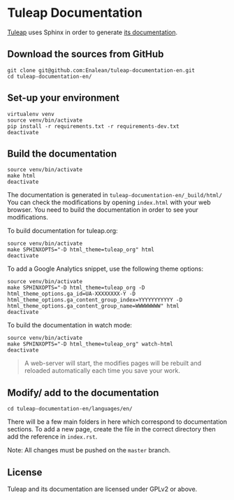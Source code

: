 Tuleap Documentation
====================

[Tuleap](https://tuleap.org/) uses Sphinx in order to generate [its
documentation](http://doc-en.tuleap.net/en/latest/).

Download the sources from GitHub
--------------------------------

    git clone git@github.com:Enalean/tuleap-documentation-en.git
    cd tuleap-documentation-en/

Set-up your environment
-----------------------

    virtualenv venv
    source venv/bin/activate
    pip install -r requirements.txt -r requirements-dev.txt
    deactivate

Build the documentation
-----------------------

    source venv/bin/activate
    make html
    deactivate

The documentation is generated in `tuleap-documentation-en/_build/html/` You can check the modifications by opening `index.html` with your web browser. You need to build the documentation in order to see your modifications.

To build documentation for tuleap.org:

    source venv/bin/activate
    make SPHINXOPTS="-D html_theme=tuleap_org" html
    deactivate

To add a Google Analytics snippet, use the following theme options:

    source venv/bin/activate
    make SPHINXOPTS="-D html_theme=tuleap_org -D html_theme_options.ga_id=UA-XXXXXXXX-Y -D html_theme_options.ga_content_group_index=YYYYYYYYYYY -D html_theme_options.ga_content_group_name=WWWWWWWW" html
    deactivate
    
To build the documentation in watch mode:

    source venv/bin/activate
    make SPHINXOPTS="-D html_theme=tuleap_org" watch-html
    deactivate
    
> A web-server will start, the modifies pages will be rebuilt and reloaded automatically each time you save your work.

Modify/ add to the documentation
------------------------

    cd tuleap-documentation-en/languages/en/

There will be a few main folders in here which correspond to documentation sections. To add a new page, create the file in the correct directory then add the reference in `index.rst`.

Note: All changes must be pushed on the `master` branch.

License
-------

Tuleap and its documentation are licensed under GPLv2 or above.
